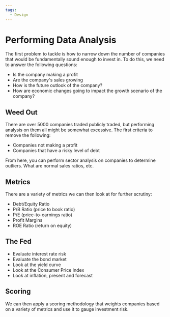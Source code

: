 ```yaml
---
tags:
  - Design
---
```


# Performing Data Analysis

The first problem to tackle is how to narrow down the number of companies that would be fundamentally sound enough to invest in. To do this, we need to answer the following questions:

- Is the company making a profit
- Are the company's sales growing
- How is the future outlook of the company?
- How are economic changes going to impact the growth scenario of the company?

## Weed Out

There are over 5000 companies traded publicly traded, but performing analysis on them all might be somewhat excessive. The first criteria to remove the following:

- Companies not making a profit
- Companies that have a risky level of debt

From here, you can perform sector analysis on companies to determine outliers. What are normal sales ratios, etc.

## Metrics

There are a variety of metrics we can then look at for further scrutiny:

- Debt/Equity Ratio
- P/B Ratio (price to book ratio)
- P/E (price-to-earnings ratio)
- Profit Margins
- ROE Ratio (return on equity)
<!-- add more -->

## The Fed

- Evaluate interest rate risk
- Evaluate the bond market
- Look at the yield curve
- Look at the Consumer Price Index
- Look at inflation, present and forecast

## Scoring

We can then apply a scoring methodology that weights companies based on a variety of metrics and use it to gauge investment risk.
